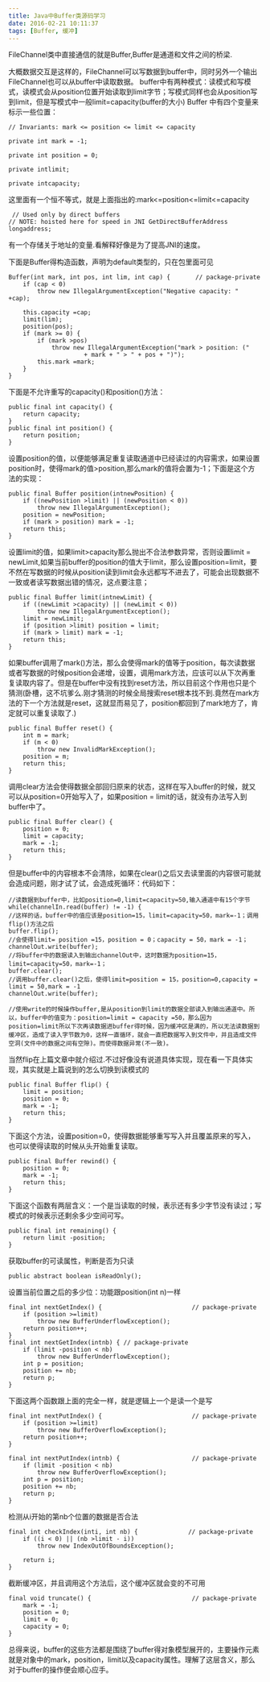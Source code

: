 ```yaml
---
title: Java中Buffer类源码学习
date: 2016-02-21 10:11:37
tags: [Buffer, 缓冲]
---
```


FileChannel类中直接通信的就是Buffer,Buffer是通道和文件之间的桥梁.

<!-- more -->

大概数据交互是这样的，FileChannel可以写数据到buffer中，同时另外一个输出FileChannel也可以从buffer中读取数据。
buffer中有两种模式：读模式和写模式，读模式会从position位置开始读取到limit字节；写模式同样也会从position写到limit，但是写模式中一般limit=capacity(buffer的大小)
Buffer 中有四个变量来标示一些位置：

	// Invariants: mark <= position <= limit <= capacity

	private int mark = -1;

	private int position = 0;

	private intlimit;

	private intcapacity;

这里面有一个恒不等式，就是上面指出的:mark<=position<=limit<=capacity

	 // Used only by direct buffers
	// NOTE: hoisted here for speed in JNI GetDirectBufferAddress
	longaddress;

有一个存储关于地址的变量.看解释好像是为了提高JNI的速度。

下面是Buffer得构造函数，声明为default类型的，只在包里面可见

	Buffer(int mark, int pos, int lim, int cap) {       // package-private
	    if (cap < 0)
	        throw new IllegalArgumentException("Negative capacity: " +cap);

	    this.capacity =cap;
	    limit(lim);
	    position(pos);
	    if (mark >= 0) {
	        if (mark >pos)
	            throw new IllegalArgumentException("mark > position: ("
                         + mark + " > " + pos + ")");
	        this.mark =mark;
	    }
	}

下面是不允许重写的capacity()和position()方法：

	public final int capacity() {
	    return capacity;
	}
	public final int position() {
	    return position;
	}

设置position的值，以便能够满足重复读取通道中已经读过的内容需求，如果设置position时，使得mark的值>position,那么mark的值将会置为-1；下面是这个方法的实现：

	public final Buffer position(intnewPosition) {
	    if ((newPosition >limit) || (newPosition < 0))
	        throw new IllegalArgumentException();
	    position = newPosition;
	    if (mark > position) mark = -1;
	    return this;
	}

设置limit的值，如果limit>capacity那么抛出不合法参数异常，否则设置limit = newLimit,如果当前buffer的position的值大于limit，那么设置position=limit，要不然在写数据的时候从position读到limit会永远都写不进去了，可能会出现数据不一致或者读写数据出错的情况，这点要注意；

	public final Buffer limit(intnewLimit) {
	    if ((newLimit >capacity) || (newLimit < 0))
	        throw new IllegalArgumentException();
	    limit = newLimit;
	    if (position >limit) position = limit;
	    if (mark > limit) mark = -1;
	    return this;
	}

如果buffer调用了mark()方法，那么会使得mark的值等于position，每次读数据或者写数据的时候position会递增，设置，调用mark方法，应该可以从下次再重复读取内容了。但是在buffer中没有找到reset方法，所以目前这个作用也只是个猜测(卧槽，这不坑爹么.刚才猜测的时候全局搜索reset根本找不到.竟然在mark方法的下一个方法就是reset，这就显而易见了，position都回到了mark地方了，肯定就可以重复读取了.)

	public final Buffer reset() {
	    int m = mark;
	    if (m < 0)
	        throw new InvalidMarkException();
	    position = m;
	    return this;
	}

调用clear方法会使得数据全部回归原来的状态，这样在写入buffer的时候，就又可以从position=0开始写入了，如果position = limit的话，就没有办法写入到buffer中了。

	public final Buffer clear() {
	    position = 0;
	    limit = capacity;
	    mark = -1;
	    return this;
	}

但是buffer中的内容根本不会清除，如果在clear()之后又去读里面的内容很可能就会造成问题，刚才试了试，会造成死循环：代码如下：
	
	//读数据到buffer中，比如position=0,limit=capacity=50,输入通道中有15个字节
	while(channelIn.read(buffer) != -1) {
	//这样的话，buffer中的值应该是position=15，limit=capacity=50，mark=-1；调用flip()方法之后
	buffer.flip();
	//会使得limit= position =15，position = 0；capacity = 50，mark = -1；
	channelOut.write(buffer);
	//将buffer中的数据读入到输出channelOut中，这时数据为position=15，limit=capacity=50，mark=-1；
	buffer.clear();
	//调用buffer.clear()之后，使得limit=position = 15，position=0,capacity = limit = 50,mark = -1
	channelOut.write(buffer);

	//使用write的时候操作buffer,是从position到limit的数据全部读入到输出通道中。所以，buffer中的值变为：position=limit = capacity =50，那么因为position=limit所以下次再读数据进buffer得时候，因为缓冲区是满的，所以无法读数据到缓冲区，造成了读入字节数为0，这样一直循环，就会一直把数据写入到文件中，并且造成文件空洞(文件中的数据之间有空隙)。而使得数据异常(不一致)。

当然flip在上篇文章中就介绍过.不过好像没有说道具体实现，现在看一下具体实现，其实就是上篇说到的怎么切换到读模式的

	public final Buffer flip() {
	    limit = position;
	    position = 0;
	    mark = -1;
	    return this;
	}

下面这个方法，设置position=0，使得数据能够重写写入并且覆盖原来的写入，也可以使得读取的时候从头开始重复读取。
 
	public final Buffer rewind() {
	    position = 0;
	    mark = -1;
	    return this;
	}

下面这个函数有两层含义：一个是当读取的时候，表示还有多少字节没有读过；写模式的时候表示还剩余多少空间可写。

	public final int remaining() {
	    return limit -position;
	}

获取buffer的可读属性，判断是否为只读

	public abstract boolean isReadOnly();

设置当前位置之后的多少位：功能跟position(int n)一样

	final int nextGetIndex() {                         // package-private
	    if (position >=limit)
	        throw new BufferUnderflowException();
	    return position++;
	}
	final int nextGetIndex(intnb) { // package-private
	    if (limit -position < nb)
	        throw new BufferUnderflowException();
	    int p = position;
	    position += nb;
	    return p;
	}

下面这两个函数跟上面的完全一样，就是逻辑上一个是读一个是写

	final int nextPutIndex() {                         // package-private
	    if (position >=limit)
	        throw new BufferOverflowException();
	    return position++;
	}

	final int nextPutIndex(intnb) {                    // package-private
	    if (limit -position < nb)
	        throw new BufferOverflowException();
	    int p = position;
	    position += nb;
	    return p;
	}

检测从i开始的第nb个位置的数据是否合法

	final int checkIndex(inti, int nb) {              // package-private
	    if ((i < 0) || (nb >limit - i))
	        throw new IndexOutOfBoundsException();

	    return i;
	}

截断缓冲区，并且调用这个方法后，这个缓冲区就会变的不可用

	final void truncate() {                            // package-private
	    mark = -1;
	    position = 0;
	    limit = 0;
	    capacity = 0;
	}

总得来说，buffer的这些方法都是围绕了buffer得对象模型展开的，主要操作元素就是对象中的mark，position，limit以及capacity属性。理解了这层含义，那么对于buffer的操作便会顺心应手。